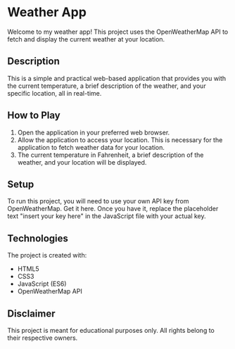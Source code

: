 # Weather App

Welcome to my weather app! This project uses the OpenWeatherMap API to fetch and display the current weather at your location.

## Description 

This is a simple and practical web-based application that provides you with the current temperature, a brief description of the weather, and your specific location, all in real-time.

## How to Play

1. Open the application in your preferred web browser.
2. Allow the application to access your location. This is necessary for the application to fetch weather data for your location.
3. The current temperature in Fahrenheit, a brief description of the weather, and your location will be displayed.

## Setup 

To run this project, you will need to use your own API key from OpenWeatherMap. Get it here. Once you have it, replace the placeholder text "insert your key here" in the JavaScript file with your actual key.

## Technologies

The project is created with:
- HTML5
- CSS3
- JavaScript (ES6)
- OpenWeatherMap API

## Disclaimer 

This project is meant for educational purposes only. All rights belong to their respective owners.
